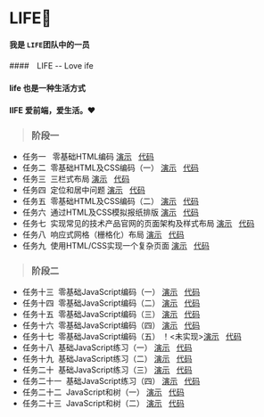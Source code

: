 # LIFE:seedling:

####  我是 `LIFE`团队中的一员

####　LIFE -- Love ife

####  life 也是一种生活方式

####  IIFE 爱前端，爱生活。:heart:

> ### 阶段一
>>
* 任务一 &nbsp; 零基础HTML编码 [演示](http://maxxiaobao.github.io/LIFE/step1/task1/index.html) &nbsp; [代码](https://github.com/maxxiaobao/LIFE/tree/master/step1/task1)
*  任务二  &nbsp;零基础HTML及CSS编码（一） [演示](http://maxxiaobao.github.io/LIFE/step1/task2/index.html) &nbsp; [代码](https://github.com/maxxiaobao/LIFE/tree/master/step1/task2)
* 任务三 &nbsp;三栏式布局 [演示](http://maxxiaobao.github.io/LIFE/step1/task3/index.html) &nbsp; [代码](https://github.com/maxxiaobao/LIFE/tree/master/step1/task3)
* 任务四 &nbsp;定位和居中问题 [演示](http://maxxiaobao.github.io/LIFE/step1/task4/index.html) &nbsp; [代码](https://github.com/maxxiaobao/LIFE/tree/master/step1/task4)
* 任务五 &nbsp;零基础HTML及CSS编码（二） [演示](http://maxxiaobao.github.io/LIFE/step1/task5/index.html) &nbsp; [代码](https://github.com/maxxiaobao/LIFE/tree/master/step1/task5)
* 任务六 &nbsp;通过HTML及CSS模拟报纸排版 [演示](http://maxxiaobao.github.io/LIFE/step1/task6/index.html) &nbsp; [代码](https://github.com/maxxiaobao/LIFE/tree/master/step1/task6)
* 任务七 &nbsp;实现常见的技术产品官网的页面架构及样式布局 [演示](http://maxxiaobao.github.io/LIFE/step1/task7/index.html) &nbsp; [代码](https://github.com/maxxiaobao/LIFE/tree/master/step1/task7)
* 任务八 &nbsp;响应式网格（栅格化）布局 [演示](http://maxxiaobao.github.io/LIFE/step1/task8/index.html) &nbsp; [代码](https://github.com/maxxiaobao/LIFE/tree/master/step1/task8)
* 任务九 &nbsp;使用HTML/CSS实现一个复杂页面 [演示](http://maxxiaobao.github.io/LIFE/step1/task9/index.html) &nbsp; [代码](https://github.com/maxxiaobao/LIFE/tree/master/step1/task9)

> ### 阶段二
>>
* 任务十三 &nbsp;零基础JavaScript编码（一） [演示](http://maxxiaobao.github.io/LIFE/step2/task13/index.html) &nbsp; [代码](https://github.com/maxxiaobao/LIFE/tree/master/step2/task13)
* 任务十四 &nbsp;零基础JavaScript编码（二） [演示](http://maxxiaobao.github.io/LIFE/step2/task14/index.html) &nbsp; [代码](https://github.com/maxxiaobao/LIFE/tree/master/step2/task14)
* 任务十五 &nbsp;零基础JavaScript编码（三） [演示](http://maxxiaobao.github.io/LIFE/step2/task15/index.html) &nbsp; [代码](https://github.com/maxxiaobao/LIFE/tree/master/step2/task15)
* 任务十六 &nbsp;零基础JavaScript编码（四） [演示](http://maxxiaobao.github.io/LIFE/step2/task16/index.html) &nbsp; [代码](https://github.com/maxxiaobao/LIFE/tree/master/step2/task16)
* 任务十七 &nbsp;零基础JavaScript编码（五） ！<未实现>[演示](http://maxxiaobao.github.io/LIFE/step2/task17/index.html) &nbsp; [代码](https://github.com/maxxiaobao/LIFE/tree/master/step2/task17)
* 任务十八 &nbsp;基础JavaScript练习（一） [演示](http://maxxiaobao.github.io/LIFE/step2/task18/index.html) &nbsp; [代码](https://github.com/maxxiaobao/LIFE/tree/master/step2/task18)
* 任务十九 &nbsp;基础JavaScript练习（二） [演示](http://maxxiaobao.github.io/LIFE/step2/task19/index.html) &nbsp; [代码](https://github.com/maxxiaobao/LIFE/tree/master/step2/task19)
* 任务二十 &nbsp;基础JavaScript练习（三） [演示](http://maxxiaobao.github.io/LIFE/step2/task20/index.html) &nbsp; [代码](https://github.com/maxxiaobao/LIFE/tree/master/step2/task20)
* 任务二十一 &nbsp;基础JavaScript练习（四） [演示](http://maxxiaobao.github.io/LIFE/step2/task21/index.html) &nbsp; [代码](https://github.com/maxxiaobao/LIFE/tree/master/step2/task21)
* 任务二十二 &nbsp;JavaScript和树（一） [演示](http://maxxiaobao.github.io/LIFE/step2/task22/index.html) &nbsp; [代码](https://github.com/maxxiaobao/LIFE/tree/master/step2/task22)
* 任务二十三 &nbsp;JavaScript和树（二） [演示](http://maxxiaobao.github.io/LIFE/step2/task23/index.html) &nbsp; [代码](https://github.com/maxxiaobao/LIFE/tree/master/step2/task23)
